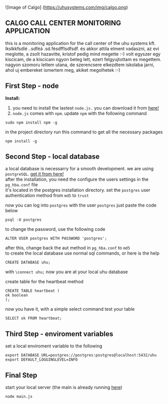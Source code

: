 ![Image of Calgo]
(https://uhusystems.com/img/calgo.png) 

 CALGO CALL CENTER MONITORING APPLICATION 
---
this is a monitoring application for the call center of the uhu systems
kft. lkslkkfsdlé ..sdféá .sd.fésdfflsdfsdf. és akkor attila elment vadaszni,
az evi meglotte, a zsolt hazavitte, kristof pedig mind megette :-) volt
egyszer egy kiscicam, de a kiscicam ngyon beteg lett, ezert
felgyujtottam es megettem. nagyon szomoru lettem utana, de szerencsere
elkezdtem iskolaba jarni, ahol uj embereket ismertem meg, akiket megolhetek
:-)


First Step - node
---
**Install:**

1.  you need to install the lastest `node.js.` you can download it from [here!](https://nodejs.org/)
2.  `node.js` comes with `npm`. update `npm` with the following command
```
sudo npm install npm -g
```
   in the project directory run this command to get all the necessary packages
```
npm install -g
```

Second Step - local database
---
 a local database is necessarry for a smooth development. we are using
 `postgreSQL`. [get it from here!](http://www.postgresql.org/download/)  
 after the installation, you need the configure the users settings in the
`pg_hba.conf` file  
it's located in the postgres installation directory. set the `postgres`  user authentication method from `md5` to  `trust` 


now you can log into `postgres` with the user `postgres` just paste the code below  

``` 
psql -U postgres
``` 

to change the password, use the following code
``` 
ALTER USER postgres WITH PASSWORD 'postgres';
``` 
after this, change back the aut method in `pg_hba.conf` to `md5`  
to create the local database use normal sql commands, or here is the help
```
CREATE DATABASE uhu;
```
with `\connect uhu;` now you are at your local uhu database

create table for the heartbeat method
```
CREATE TABLE heartbeat (
ok boolean
);
```
now you have it, with a simple select command test your table
```
SELECT ok FROM heartbeat;
```

Third Step - enviroment variables
---

set a local enviroment variable to the following
```
export DATABASE_URL=postgres://postgres:postgres@localhost:5432/uhu
export DEFAULT_LOGGINGLEVEL=INFO
```

Final Step
---
start your local server (the main is already running [here](http://uhu-project.herokuapp.com/))
```
node main.js
```

